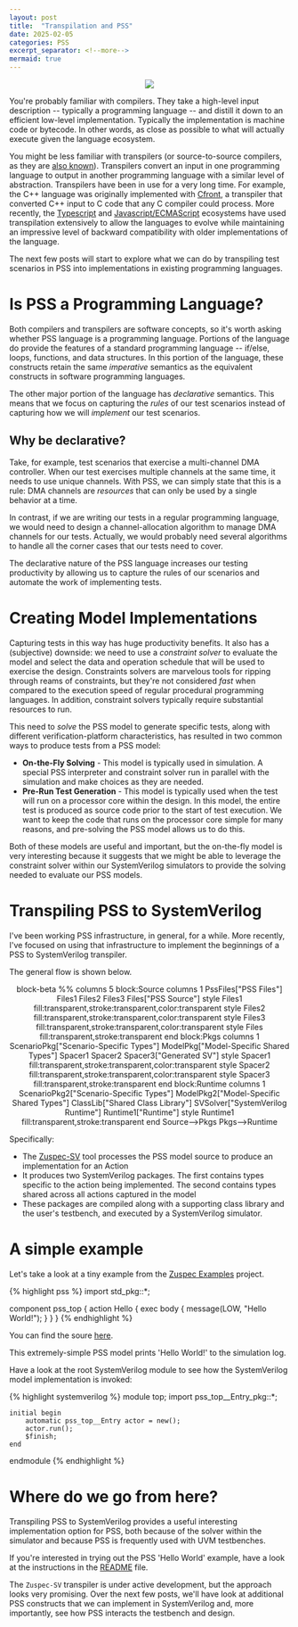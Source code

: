 ```yaml
---
layout: post
title:  "Transpilation and PSS"
date: 2025-02-05
categories: PSS
excerpt_separator: <!--more-->
mermaid: true
---
```

<p align="center">
<img src="{{ '/imgs/2025/02/PSSTranspilation_splash.png' | absolute_url }}"/> 
</p>

You're probably familiar with compilers. They take a high-level input description -- 
typically a programming language -- and distill it down to an efficient 
low-level implementation. Typically the implementation is machine code or 
bytecode. In other words, as close as possible to what will actually execute 
given the language ecosystem.

You might be less familiar with transpilers (or 
source-to-source compilers, as they are [also known](
https://en.wikipedia.org/wiki/Source-to-source_compiler)). Transpilers convert
an input in one programming language to output in another programming language
with a similar level of abstraction. Transpilers have been in use for a very 
long time. For example, the C++ language was originally implemented with 
[Cfront](https://en.wikipedia.org/wiki/Cfront), a transpiler that converted
C++ input to C code that any C compiler could process. More recently, the 
[Typescript](https://www.typescriptlang.org/) and 
[Javascript/ECMAScript](https://en.wikipedia.org/wiki/ECMAScript) ecosystems
have used transpilation extensively to allow the languages to evolve while
maintaining an impressive level of backward compatibility with older 
implementations of the language.

The next few posts will start to explore what we can do by transpiling
test scenarios in PSS into implementations in existing programming languages.

<!--more-->

# Is PSS a Programming Language?
Both compilers and transpilers are software concepts, so it's worth asking
whether PSS language is a programming language. Portions of the language 
do provide the features of a standard programming language -- if/else,
loops, functions, and data structures. In this portion of the language,
these constructs retain the same *imperative* semantics as the 
equivalent constructs in software programming languages.

The other major portion of the language has *declarative* semantics.
This means that we focus on capturing the *rules* of our test scenarios
instead of capturing how we will *implement* our test scenarios.

## Why be declarative?

Take, for example, test scenarios that exercise a multi-channel DMA
controller. When our test exercises multiple channels at the same
time, it needs to use unique channels. With PSS, we can simply 
state that this is a rule: DMA channels are *resources* that 
can only be used by a single behavior at a time.

In contrast, if we are writing our tests in a regular programming 
language, we would need to design a channel-allocation algorithm 
to manage DMA channels for our tests. Actually, we would
probably need several algorithms to handle all the corner cases
that our tests need to cover.

The declarative nature of the PSS language increases our testing
productivity by allowing us to capture the rules of our scenarios
and automate the work of implementing tests.

# Creating Model Implementations
Capturing tests in this way has huge productivity benefits. It also
has a (subjective) downside: we need to use a *constraint solver* 
to evaluate the model and select the data and operation schedule 
that will be used to exercise the design. Constraints solvers are 
marvelous tools for ripping through reams of constraints, but 
they're not considered *fast* when compared to the execution speed 
of regular procedural programming languages. In addition, 
constraint solvers typically require substantial resources to run.

This need to *solve* the PSS model to generate specific tests, 
along with different verification-platform characteristics,
has resulted in two common ways to produce tests from a PSS model:

- **On-the-Fly Solving** - This model is typically used in simulation.
  A special PSS interpreter and constraint solver run in parallel with
  the simulation and make choices as they are needed. 
- **Pre-Run Test Generation** - This model is typically used when 
  the test will run on a processor core within the design. In this model,
  the entire test is produced as source code prior to the start of 
  test execution.  We want to keep the code that runs on the processor 
  core simple for many reasons, and pre-solving the PSS model allows 
  us to do this.

Both of these models are useful and important, but the on-the-fly
model is very interesting because it suggests that we might be able
to leverage the constraint solver within our SystemVerilog simulators
to provide the solving needed to evaluate our PSS models.

# Transpiling PSS to SystemVerilog
I've been working PSS infrastructure, in general, for a while. More
recently, I've focused on using that infrastructure to implement the
beginnings of a PSS to SystemVerilog transpiler. 

The general flow is shown below.

<div class="mermaid" align="center">
block-beta
%% columns 5
  block:Source
    columns 1
    PssFiles["PSS Files"]
    Files1
    Files2
    Files3
    Files["PSS Source"]
    style Files1 fill:transparent,stroke:transparent,color:transparent
    style Files2 fill:transparent,stroke:transparent,color:transparent
    style Files3 fill:transparent,stroke:transparent,color:transparent
    style Files fill:transparent,stroke:transparent
  end
  block:Pkgs
    columns 1
    ScenarioPkg["Scenario-Specific Types"]
    ModelPkg["Model-Specific Shared Types"]
    Spacer1
    Spacer2
    Spacer3["Generated SV"]
    style Spacer1 fill:transparent,stroke:transparent,color:transparent
    style Spacer2 fill:transparent,stroke:transparent,color:transparent
    style Spacer3 fill:transparent,stroke:transparent
  end
  block:Runtime
    columns 1
    ScenarioPkg2["Scenario-Specific Types"]
    ModelPkg2["Model-Specific Shared Types"]
    ClassLib["Shared Class Library"]
    SVSolver["SystemVerilog Runtime"]
    Runtime1["Runtime"]
    style Runtime1 fill:transparent,stroke:transparent
  end
  Source-->Pkgs
  Pkgs-->Runtime
</div>

Specifically:
- The [Zuspec-SV](https://github.com/zuspec/zuspec-sv/) tool processes the PSS model 
  source to produce an implementation 
  for an Action
- It produces two SystemVerilog packages. The first contains types specific to the action 
  being implemented. The second contains types shared across all actions captured in the model
- These packages are compiled along with a supporting class library and the user's testbench,
  and executed by a SystemVerilog simulator.


# A simple example 

Let's take a look at a tiny example from the 
[Zuspec Examples](https://github.com/zuspec/zuspec-examples) project. 

{% highlight pss %}
import std_pkg::*;

component pss_top {
    action Hello {
        exec body {
            message(LOW, "Hello World!");
        }
    }
}
{% endhighlight %}

You can find the soure [here](https://github.com/zuspec/zuspec-examples/blob/main/sv/hello_world/hello_world.pss). 

This extremely-simple PSS model prints 'Hello World!' to the simulation log.

Have a look at the root SystemVerilog module to see how the SystemVerilog
model implementation is invoked:

{% highlight systemverilog %}
module top;
    import pss_top__Entry_pkg::*;

    initial begin
        automatic pss_top__Entry actor = new();
        actor.run();
        $finish;
    end

endmodule
{% endhighlight %}


# Where do we go from here?

Transpiling PSS to SystemVerilog provides a useful interesting implementation 
option for PSS, both because of the solver within the simulator and because
PSS is frequently used with UVM testbenches. 

If you're interested in trying out the PSS 'Hello World' example, have a look
at the instructions in the 
[README](https://github.com/zuspec/zuspec-examples/blob/main/README.md) file.

The `Zuspec-SV` transpiler is under active development, but the approach 
looks very promising.  Over the next few posts, we'll have  look at 
additional PSS constructs that we can implement in SystemVerilog and,
more importantly, see how PSS interacts the testbench and design.


